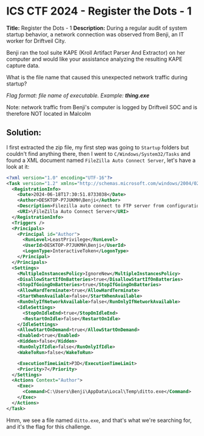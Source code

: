 # ICS CTF 2024 - Register the Dots - 1

**Title:** Register the Dots - 1
**Description:** During a regular audit of system startup behavior, a network connection was observed from Benji, an IT worker for Driftveil City.  
  
Benji ran the tool suite KAPE (Kroll Artifact Parser And Extractor) on her computer and would like your assistance analyzing the resulting KAPE capture data.  
  
What is the file name that caused this unexpected network traffic during startup?  
  
_Flag format: file name of executable. Example: **thing.exe**_  
  
Note: network traffic from Benji's computer is logged by Driftveil SOC and is therefore NOT located in Malcolm

## Solution:
I first extracted the zip file, my first step was going to `Startup` folders but couldn't find anything there, then I went to `C/Windows/System32/Tasks` and found a XML document named `FileZilla Auto Connect Server`, let's have a look at it:
```xml
<?xml version="1.0" encoding="UTF-16"?>
<Task version="1.2" xmlns="http://schemas.microsoft.com/windows/2004/02/mit/task">
  <RegistrationInfo>
    <Date>2024-06-18T17:30:51.8733038</Date>
    <Author>DESKTOP-P7JUKMH\Benji</Author>
    <Description>Filezilla auto connect to FTP server from configuration</Description>
    <URI>\FileZilla Auto Connect Server</URI>
  </RegistrationInfo>
  <Triggers />
  <Principals>
    <Principal id="Author">
      <RunLevel>LeastPrivilege</RunLevel>
      <UserId>DESKTOP-P7JUKMH\Benji</UserId>
      <LogonType>InteractiveToken</LogonType>
    </Principal>
  </Principals>
  <Settings>
    <MultipleInstancesPolicy>IgnoreNew</MultipleInstancesPolicy>
    <DisallowStartIfOnBatteries>true</DisallowStartIfOnBatteries>
    <StopIfGoingOnBatteries>true</StopIfGoingOnBatteries>
    <AllowHardTerminate>true</AllowHardTerminate>
    <StartWhenAvailable>false</StartWhenAvailable>
    <RunOnlyIfNetworkAvailable>false</RunOnlyIfNetworkAvailable>
    <IdleSettings>
      <StopOnIdleEnd>true</StopOnIdleEnd>
      <RestartOnIdle>false</RestartOnIdle>
    </IdleSettings>
    <AllowStartOnDemand>true</AllowStartOnDemand>
    <Enabled>true</Enabled>
    <Hidden>false</Hidden>
    <RunOnlyIfIdle>false</RunOnlyIfIdle>
    <WakeToRun>false</WakeToRun>

    <ExecutionTimeLimit>P3D</ExecutionTimeLimit>
    <Priority>7</Priority>
  </Settings>
  <Actions Context="Author">
    <Exec>
      <Command>C:\Users\Benji\AppData\Local\Temp\ditto.exe</Command>
    </Exec>
  </Actions>
</Task>
```

Hmm, we see a file named `ditto.exe`, and that's what we're searching for, and it's the flag for this challenge.
